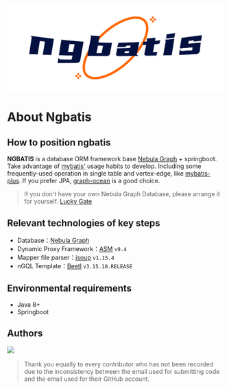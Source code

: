 
<a href="https://github.com/nebula-contrib/ngbatis"><img src="./light.png" alt="LOGO"></a>

# About Ngbatis

## How to position ngbatis

**NGBATIS**  is a database ORM framework base [Nebula Graph](https://github.com/vesoft-inc/nebula) + springboot. Take advantage of [mybatis'](https://github.com/mybatis/mybatis-3) usage habits to develop. Including some frequently-used  operation in single table and vertex-edge, like [mybatis-plus](https://github.com/baomidou/mybatis-plus).
If you prefer JPA, [graph-ocean](https://github.com/nebula-contrib/graph-ocean) is a good choice.

> If you don't have your own Nebula Graph Database, please arrange it for yourself.  [Lucky Gate](https://docs.nebula-graph.com.cn/3.2.0/4.deployment-and-installation/2.compile-and-install-nebula-graph/3.deploy-nebula-graph-with-docker-compose/)

## Relevant technologies of key steps

- Database：[Nebula Graph](https://github.com/vesoft-inc/nebula)
- Dynamic Proxy Framework：[ASM](https://gitlab.ow2.org/asm/asm/) `v9.4`
- Mapper file parser：[jsoup](https://github.com/jhy/jsoup) `v1.15.4`
- nGQL Template：[Beetl](https://github.com/javamonkey/beetl2.0) `v3.15.10.RELEASE`

## Environmental requirements

- Java 8+
- Springboot

## Authors

<p align="left">
    <a href="https://github.com/nebula-contrib/ngbatis/graphs/contributors">
        <img width="770" src="https://contrib.rocks/image?repo=nebula-contrib/ngbatis&max=300&columns=16" />
    </a>
</p>

> Thank you equally to every contributor who has not been recorded due to the inconsistency between the email used for submitting code and the email used for their GitHub account.